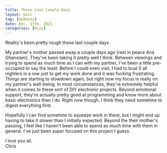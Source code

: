 ```yaml
---
title: These Last Couple Days
layout: post
tag: [Updates]
date: Dec. 17th, 2021
categories: [Misc]
---
```


Reality's been pretty rough these last couple days.

My partner's mother passed away a couple days ago (rest in peace Ana Ghansiam). They've been taking it pretty well I think. Between viewings and trying to spend as much time as I can with my partner, I've been a little pre-occupied to say the least. Before I could even visit, I had to bust 5 all nighters in a row just to get my work done and it was fucking frustrating. Things are starting to slowdown again, but right now my focus is really on my partner's well-being. In most circumstances, they're extremely helpful when it comes to these sort of DIY electronic projects. Beyond emotional support, they're actually pretty good at programming and know more about basic electronics than I do. Right now though, I think they need sometime to digest everything first.

Hopefully I can find sometime to squeeze work in there, but I might end up having to take it slower than I initially expected. Beyond the their mother's passing, I feel like I haven't been able to spend as much time with them in general. I've just been super focused on this project I guess.

I love you all.\
Chris
